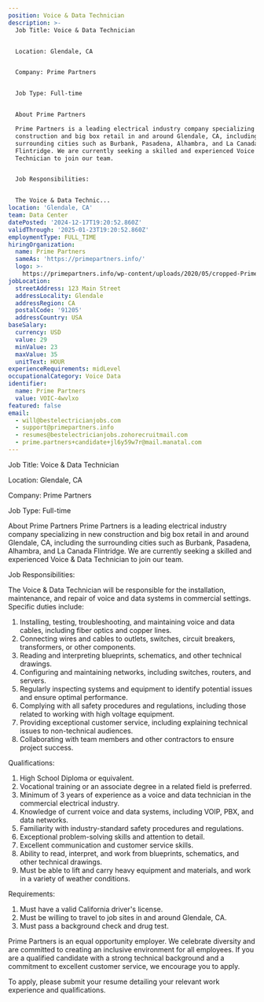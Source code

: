 ```yaml
---
position: Voice & Data Technician
description: >-
  Job Title: Voice & Data Technician


  Location: Glendale, CA


  Company: Prime Partners


  Job Type: Full-time


  About Prime Partners

  Prime Partners is a leading electrical industry company specializing in new
  construction and big box retail in and around Glendale, CA, including the
  surrounding cities such as Burbank, Pasadena, Alhambra, and La Canada
  Flintridge. We are currently seeking a skilled and experienced Voice & Data
  Technician to join our team.


  Job Responsibilities:


  The Voice & Data Technic...
location: 'Glendale, CA'
team: Data Center
datePosted: '2024-12-17T19:20:52.860Z'
validThrough: '2025-01-23T19:20:52.860Z'
employmentType: FULL_TIME
hiringOrganization:
  name: Prime Partners
  sameAs: 'https://primepartners.info/'
  logo: >-
    https://primepartners.info/wp-content/uploads/2020/05/cropped-Prime-Partners-Logo-NO-BG-1-1.png
jobLocation:
  streetAddress: 123 Main Street
  addressLocality: Glendale
  addressRegion: CA
  postalCode: '91205'
  addressCountry: USA
baseSalary:
  currency: USD
  value: 29
  minValue: 23
  maxValue: 35
  unitText: HOUR
experienceRequirements: midLevel
occupationalCategory: Voice Data
identifier:
  name: Prime Partners
  value: VOIC-4wvlxo
featured: false
email:
  - will@bestelectricianjobs.com
  - support@primepartners.info
  - resumes@bestelectricianjobs.zohorecruitmail.com
  - prime.partners+candidate+jl6y59w7r@mail.manatal.com
---
```




Job Title: Voice & Data Technician

Location: Glendale, CA

Company: Prime Partners

Job Type: Full-time

About Prime Partners
Prime Partners is a leading electrical industry company specializing in new construction and big box retail in and around Glendale, CA, including the surrounding cities such as Burbank, Pasadena, Alhambra, and La Canada Flintridge. We are currently seeking a skilled and experienced Voice & Data Technician to join our team.

Job Responsibilities:

The Voice & Data Technician will be responsible for the installation, maintenance, and repair of voice and data systems in commercial settings. Specific duties include:

1. Installing, testing, troubleshooting, and maintaining voice and data cables, including fiber optics and copper lines.
2. Connecting wires and cables to outlets, switches, circuit breakers, transformers, or other components.
3. Reading and interpreting blueprints, schematics, and other technical drawings.
4. Configuring and maintaining networks, including switches, routers, and servers.
5. Regularly inspecting systems and equipment to identify potential issues and ensure optimal performance.
6. Complying with all safety procedures and regulations, including those related to working with high voltage equipment.
7. Providing exceptional customer service, including explaining technical issues to non-technical audiences.
8. Collaborating with team members and other contractors to ensure project success.

Qualifications:

1. High School Diploma or equivalent. 
2. Vocational training or an associate degree in a related field is preferred.
3. Minimum of 3 years of experience as a voice and data technician in the commercial electrical industry.
4. Knowledge of current voice and data systems, including VOIP, PBX, and data networks.
5. Familiarity with industry-standard safety procedures and regulations.
6. Exceptional problem-solving skills and attention to detail.
7. Excellent communication and customer service skills.
8. Ability to read, interpret, and work from blueprints, schematics, and other technical drawings.
9. Must be able to lift and carry heavy equipment and materials, and work in a variety of weather conditions.

Requirements:

1. Must have a valid California driver's license.
2. Must be willing to travel to job sites in and around Glendale, CA.
3. Must pass a background check and drug test.

Prime Partners is an equal opportunity employer. We celebrate diversity and are committed to creating an inclusive environment for all employees. If you are a qualified candidate with a strong technical background and a commitment to excellent customer service, we encourage you to apply.

To apply, please submit your resume detailing your relevant work experience and qualifications.
